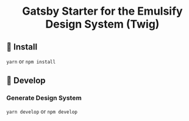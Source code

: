 <h1 align="center">
  Gatsby Starter for the Emulsify Design System (Twig)
</h1>

## 🚀 Install

`yarn` or `npm install`

## 🔧 Develop

### Generate Design System

`yarn develop` or `npm develop`
